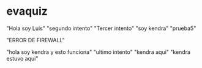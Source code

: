 # evaquiz
"Hola soy Luis"
"segundo intento"
"Tercer intento"
"soy kendra"
"prueba5"

"ERROR DE FIREWALL"

"hola soy kendra y esto funciona"
"ultimo intento"
"kendra aqui"
"kendra estuvo aqui"
